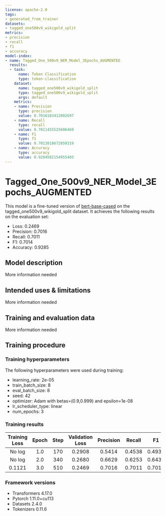 ```yaml
---
license: apache-2.0
tags:
- generated_from_trainer
datasets:
- tagged_one500v9_wikigold_split
metrics:
- precision
- recall
- f1
- accuracy
model-index:
- name: Tagged_One_500v9_NER_Model_3Epochs_AUGMENTED
  results:
  - task:
      name: Token Classification
      type: token-classification
    dataset:
      name: tagged_one500v9_wikigold_split
      type: tagged_one500v9_wikigold_split
      args: default
    metrics:
    - name: Precision
      type: precision
      value: 0.7016183412002697
    - name: Recall
      type: recall
      value: 0.7011455525606469
    - name: F1
      type: f1
      value: 0.7013818672059319
    - name: Accuracy
      type: accuracy
      value: 0.9284582154955403
---
```


<!-- This model card has been generated automatically according to the information the Trainer had access to. You
should probably proofread and complete it, then remove this comment. -->

# Tagged_One_500v9_NER_Model_3Epochs_AUGMENTED

This model is a fine-tuned version of [bert-base-cased](https://huggingface.co/bert-base-cased) on the tagged_one500v9_wikigold_split dataset.
It achieves the following results on the evaluation set:
- Loss: 0.2469
- Precision: 0.7016
- Recall: 0.7011
- F1: 0.7014
- Accuracy: 0.9285

## Model description

More information needed

## Intended uses & limitations

More information needed

## Training and evaluation data

More information needed

## Training procedure

### Training hyperparameters

The following hyperparameters were used during training:
- learning_rate: 2e-05
- train_batch_size: 8
- eval_batch_size: 8
- seed: 42
- optimizer: Adam with betas=(0.9,0.999) and epsilon=1e-08
- lr_scheduler_type: linear
- num_epochs: 3

### Training results

| Training Loss | Epoch | Step | Validation Loss | Precision | Recall | F1     | Accuracy |
|:-------------:|:-----:|:----:|:---------------:|:---------:|:------:|:------:|:--------:|
| No log        | 1.0   | 170  | 0.2908          | 0.5414    | 0.4538 | 0.4938 | 0.9011   |
| No log        | 2.0   | 340  | 0.2680          | 0.6629    | 0.6253 | 0.6436 | 0.9172   |
| 0.1121        | 3.0   | 510  | 0.2469          | 0.7016    | 0.7011 | 0.7014 | 0.9285   |


### Framework versions

- Transformers 4.17.0
- Pytorch 1.11.0+cu113
- Datasets 2.4.0
- Tokenizers 0.11.6
